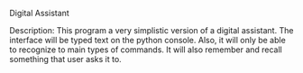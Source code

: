 Digital Assistant

Description: This program a very simplistic version of a digital assistant. The interface will be typed text on the python console. Also, it will only be able to recognize to main types of commands. It will also remember and recall something that user asks it to.
